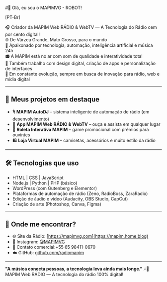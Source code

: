 #🤖 Olá, eu sou o MAPIMVG - ROBOT!

[PT-Br]

🎧 Criador da MAPIM Web RÁDIO & WebTV — A Tecnologia do Rádio cem por cento digital!  
🌐 De Várzea Grande, Mato Grosso, para o mundo  
🧠 Apaixonado por tecnologia, automação, inteligência artificial e música 24h  
📻 A MAPIM está no ar com som de qualidade e interatividade total  
🎨 Também trabalho com design digital, criação de apps e personalização de interfaces  
🧩 Em constante evolução, sempre em busca de inovação para rádio, web e mídia digital

---

## 🚀 Meus projetos em destaque

- 🎙️ **MAPIM AutoDJ** – sistema inteligente de automação de rádio (em desenvolvimento)
- 📲 **App MAPIM Web RÁDIO & WebTV** – ouça e assista em qualquer lugar
- 🎰 **Roleta Interativa MAPIM** – game promocional com prêmios para ouvintes
- 🛍️ **Loja Virtual MAPIM** – camisetas, acessórios e muito estilo da rádio

---

## 🛠️ Tecnologias que uso

- HTML | CSS | JavaScript
- Node.js | Python | PHP (básico)
- WordPress (com Gutenberg e Elementor)
- Plataformas de automação de rádio (Zeno, RadioBoss, ZaraRadio)
- Edição de áudio e vídeo (Audacity, OBS Studio, CapCut)
- Criação de arte (Photoshop, Canva, Figma)

---

## 📲 Onde me encontrar?

- 🌐 Site da Rádio: [https://mapimvg.com](https://mapim.home.blog)
- 📱 Instagram: [@MAPIMVG](https://instagram.com/mapimvg)
- 💬 Contato comercial:+55 65 98411-0670
- ☁️ GitHub: [github.com/radiomapim](https://github.com/radiomapim)

---

**"A música conecta pessoas, a tecnologia leva ainda mais longe."** 🎶🚀  
MAPIM Web RÁDIO — A tecnologia do rádio 100% digital!

